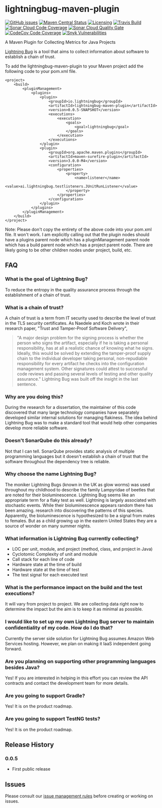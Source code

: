 # lightningbug-maven-plugin
[![GitHub issues](https://img.shields.io/github/issues/lightningbug-io/lightningbug-maven-plugin)](https://github.com/lightningbug-io/lightningbug-maven-plugin/issues)
[![Maven Central Status](https://img.shields.io/maven-central/v/io.lightningbug/lightningbug-maven-plugin)](https://mvnrepository.com/artifact/io.lightningbug)
[![Licensing](https://img.shields.io/github/license/lightningbug-io/lightningbug-maven-plugin)](https://github.com/lightningbug-io/lightningbug-maven-plugin/blob/master/LICENSE)
[![Travis Build](https://img.shields.io/travis/com/lightningbug-io/lightningbug-maven-plugin)](https://travis-ci.com/lightningbug-io/lightningbug-maven-plugin)
[![Sonar Cloud Code Coverage](https://img.shields.io/sonar/coverage/lightningbug-io_lightningbug-maven-plugin?server=https%3A%2F%2Fsonarcloud.io&label=Sonar%20Cloud%20Coverage)](https://sonarcloud.io/dashboard?id=lightningbug-io_lightningbug-maven-plugin)
[![Sonar Cloud Quality Gate](https://img.shields.io/sonar/quality_gate/lightningbug-io_lightningbug-maven-plugin?server=https%3A%2F%2Fsonarcloud.io)](https://sonarcloud.io/dashboard?id=lightningbug-io_lightningbug-maven-plugin)
[![CodeCov Code Coverage](https://img.shields.io/codecov/c/github/lightningbug-io/lightningbug-maven-plugin?label=CodeCov%20Coverage)](https://codecov.io/gh/lightningbug-io/lightningbug-maven-plugin)
[![Snyk Vulnerabilities](https://img.shields.io/snyk/vulnerabilities/github/lightningbug-io/lightningbug-maven-plugin?label=Snyk%20Vulnerabilities)](https://app.snyk.io/org/iolightningbug/)



A Maven Plugin for Collecting Metrics for Java Projects

[Lightning Bug](http://www.lightningbug.io) is a tool that aims to collect information about software to establish a chain of trust.  

To add the lightningbug-maven-plugin to your Maven project add the following code to your pom.xml file.

    <project>
    	<build>
			<pluginManagement>
				<plugins>
					<plugin>
						<groupId>io.lightningbug</groupId>
						<artifactId>lightningbug-maven-plugin</artifactId>
						<version>0.0.5-SNAPSHOT</version>
						<executions>
							<execution>
								<goals>
									<goal>lightningbug</goal>
								</goals>
							</execution>
						</executions>
					</plugin>
					<plugin>
						<groupId>org.apache.maven.plugins</groupId>
						<artifactId>maven-surefire-plugin</artifactId>
						<version>3.0.0-M4</version>
						<configuration>
							<properties>
								<property>
									<name>listener</name>
									<value>ai.lightningbug.testlisteners.JUnitRunListener</value>
								</property>
							</properties>
						</configuration>
					</plugin>
				</plugins>
			</pluginManagement>
		</build>
	</project>

Note: Please don't copy the entirety of the above code into your pom.xml file.  It won't work.  I am explicitly calling out that the plugin nodes should have a plugins parent node which has a pluginManagement parent node which has a build parent node which has a project parent node.  There are likely going to be other children nodes under project, build, etc.

## FAQ
### What is the goal of Lightning Bug?
To reduce the entropy in the quality assurance process through the establishment of a chain of trust.
### What is a chain of trust?
A chain of trust is a term from IT security used to describe the level of trust in the TLS security certificates.  As Naedele and Koch wrote in their research paper, "Trust and Tamper-Proof Software Delivery", 
> "A major design problem for the signing process is whether the person who signs the artifact, especially if he is taking a personal responsibility, has at all a realistic chance of knowing what he signs. Ideally, this would be solved by extending the tamper-proof supply chain to the individual developer taking personal, non-repudiable responsibility for every artifact he checks into the configuration management system. Other signatures could attest to successful code reviews and passing several levels of testing and other quality assurance."
Lightning Bug was built off the insight in the last sentence.

### Why are you doing this?
During the research for a dissertation, the maintainer of this code discovered that many large technology companies have separately developed similar internal solutions for managing flakiness.  The idea behind Lightning Bug was to make a standard tool that would help other companies develop more reliable software.

### Doesn't SonarQube do this already?
Not that I can tell.  SonarQube provides static analysis of multiple programming languages but it doesn't establish a chain of trust that the software throughout the dependency tree is reliable.

### Why choose the name Lightning Bug?
The moniker Lightning Bugs (known in the UK as glow worms) was used throughout my childhood to describe the family Lampyridae of beetles that are noted for their bioluminescence. Lightning Bug seems like an appropriate term for a flaky test as well. Lightning is largely associated with stochastic events. While their bioluminescence appears random there has been amazing. research into discovering the patterns of this species. Apparently, the bioluminescence is hypothesized to be a signal from males to females. But as a child growing up in the eastern United States they are a source of wonder on many summer nights.

### What information is Lightning Bug currently collecting?
* LOC per unit, module, and project (method, class, and project in Java)
* Cyclotomic Complexity of unit and module
* Call stack for each line of code
* Hardware state at the time of build
* Hardware state at the time of test
* The test signal for each executed test

### What is the performance impact on the build and the test executions?
It will vary from project to project.  We are collecting data right now to determine the impact but the aim is to keep it as minimal as possible. 

### I would like to set up my own Lightning Bug server to maintain confidentiality of my code.  How do I do that?
Currently the server side solution for Lightning Bug assumes Amazon Web Services hosting.  However, we plan on making it IaaS independent going forward.

### Are you planning on supporting other programming languages besides Java?
Yes!  If you are interested in helping in this effort you can review the API contracts and contact the development team for more details.

### Are you going to support Gradle?
Yes!  It is on the product roadmap.

### Are you going to support TestNG tests?
Yes!  It is on the product roadmap.

## Release History
### 0.0.5

* First public release

## Issues

Please consult our [issue management rules](ISSUES.md) before creating or working on issues. 
